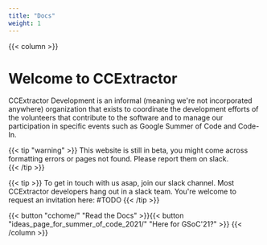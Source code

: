 ```yaml
---
title: "Docs"
weight: 1
---
```


{{< column >}}
# Welcome to CCExtractor

CCExtractor Development is an informal (meaning we're not incorporated anywhere) organization that exists to coordinate the development efforts of the volunteers that contribute to the software and to manage our participation in specific events such as Google Summer of Code and Code-In.
    

{{< tip "warning" >}}
This website is still in beta, you might come across formatting errors or pages not found. Please report them on slack.    
{{< /tip >}}

{{< tip >}}
To get in touch with us asap, join our slack channel. Most CCExtractor developers hang out in a slack team. You're welcome to request an invitation here: #TODO
{{< /tip >}}

{{< button "cchome/" "Read the Docs" >}}{{< button "ideas_page_for_summer_of_code_2021/" "Here for GSoC'21?" >}}
{{< /column >}}